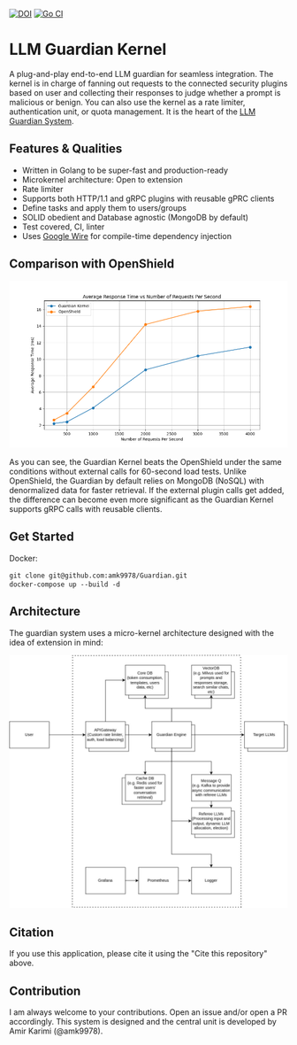 [![DOI](https://zenodo.org/badge/872898055.svg)](https://doi.org/10.5281/zenodo.14211991)
[![Go CI](https://github.com/AMK9978/Guardian/actions/workflows/go.yml/badge.svg)](https://github.com/AMK9978/Guardian/actions/workflows/go.yml)

# LLM Guardian Kernel
A plug-and-play end-to-end LLM guardian for seamless integration.
The kernel is in charge of fanning out requests to the connected 
security plugins based on user and collecting their responses to judge whether a prompt
is malicious or benign. You can also use the kernel as a rate limiter, authentication unit, or quota management. It is the heart of the [LLM Guardian System](https://github.com/LLMGuardian).

## Features & Qualities
- Written in Golang to be super-fast and production-ready
- Microkernel architecture: Open to extension
- Rate limiter
- Supports both HTTP/1.1 and gRPC plugins with reusable gPRC clients
- Define tasks and apply them to users/groups
- SOLID obedient and Database agnostic (MongoDB by default)
- Test covered, CI, linter
- Uses [Google Wire](https://github.com/google/wire) for compile-time dependency injection


## Comparison with OpenShield

![Test](./docs/perf_results.png)

As you can see, the Guardian Kernel beats the OpenShield under the same conditions without external calls for 60-second load tests. Unlike OpenShield, the Guardian by default relies on MongoDB (NoSQL) with
denormalized data for faster retrieval. If the external plugin calls get added, the difference can become even more significant as the Guardian Kernel supports gRPC calls with reusable clients.

## Get Started
Docker:
```
git clone git@github.com:amk9978/Guardian.git
docker-compose up --build -d
```

## Architecture
The guardian system uses a micro-kernel architecture designed with the idea of extension in mind:

![Architecture](./docs/arch.jpg)


## Citation
If you use this application, please cite it using the "Cite this repository" above.

## Contribution
I am always welcome to your contributions. Open an issue and/or open a PR accordingly.
This system is designed and the central unit is developed by Amir Karimi (@amk9978).

